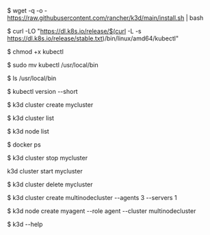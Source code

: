 $ wget -q -o - https://raw.githubusercontent.com/rancher/k3d/main/install.sh | bash

$ curl -LO "https://dl.k8s.io/release/$(curl -L -s https://dl.k8s.io/release/stable.txt)/bin/linux/amd64/kubectl"
  
$ chmod +x kubectl

$ sudo mv kubectl /usr/local/bin

$ ls /usr/local/bin

$ kubectl version --short

$ k3d cluster create mycluster

$ k3d cluster list

$ k3d node list

$ docker ps

$ k3d cluster stop mycluster

 k3d cluster start mycluster

$ k3d cluster delete mycluster

$ k3d cluster create multinodecluster --agents 3 --servers 1

$ k3d node create myagent --role agent --cluster multinodecluster

$ k3d --help
